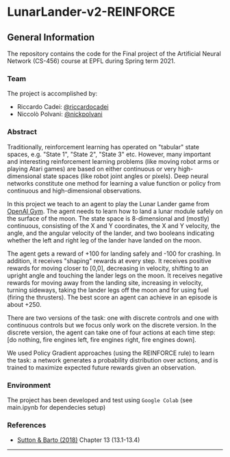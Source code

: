 # LunarLander-v2-REINFORCE

## General Information

The repository contains the code for the Final project of the Artificial Neural Network (CS-456) course at EPFL during Spring term 2021. 

### Team
The project is accomplished by:
- Riccardo Cadei: [@riccardocadei](https://github.com/riccardocadei)
- Niccolò Polvani: [@nickpolvani](https://github.com/nickpolvani)

### Abstract
Traditionally, reinforcement learning has operated on "tabular" state spaces, e.g. "State 1", "State 2", "State 3" etc. However, many important and interesting reinforcement learning problems (like moving robot arms or playing Atari games) are based on either continuous or very high-dimensional state spaces (like robot joint angles or pixels). Deep neural networks constitute one method for learning a value function or policy from continuous and high-dimensional observations. 

In this project we teach to an agent to play the Lunar Lander game from [OpenAI Gym](https://gym.openai.com/envs/LunarLander-v2/). The agent needs to learn how to land a lunar module safely on the surface of the moon. The state space is 8-dimensional and (mostly) continuous, consisting of the X and Y coordinates, the X and Y velocity, the angle, and the angular velocity of the lander, and two booleans indicating whether the left and right leg of the lander have landed on the moon.

The agent gets a reward of +100 for landing safely and -100 for crashing. In addition, it receives "shaping" rewards at every step. It receives positive rewards for moving closer to [0,0], decreasing in velocity, shifting to an upright angle and touching the lander legs on the moon. It receives negative rewards for moving away from the landing site, increasing in velocity, turning sideways, taking the lander legs off the moon and for using fuel (firing the thrusters). The best score an agent can achieve in an episode is about +250.

There are two versions of the task: one with discrete controls and one with continuous controls but we focus only work on the discrete version. In the discrete version, the agent can take one of four actions at each time step: [do nothing, fire engines left, fire engines right, fire engines down]. 

We used Policy Gradient approaches (using the REINFORCE rule) to learn the task: a network generates a probability distribution over actions, and is trained to maximize expected future rewards given an observation.

### Environment

The project has been developed and test using `Google Colab` (see main.ipynb for dependecies setup)

### References

- [Sutton & Barto (2018)](https://www.andrew.cmu.edu/course/10-703/textbook/BartoSutton.pdf) Chapter 13 (13.1-13.4)


* * *
 
